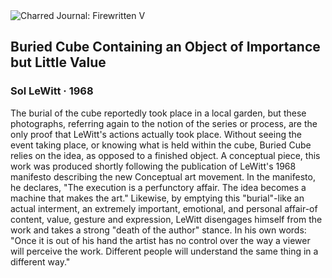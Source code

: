 <div class="artwork-of-the-day">
  <div class="container">
    <div class="img-wrapper">
      <img
        src="https://uploads4.wikiart.org/images/sol-lewitt/buried-cube-containing-an-object-of-importance-but-little-value-1968.jpg"
        alt="Charred Journal: Firewritten V" />
    </div>
    <div class="artwork-detail">
      <div class="artwork-origin"> 
        <h2 class="artwork-name">Buried Cube Containing an Object of Importance but Little Value</h2>
        <h3 class="artist">
          Sol LeWitt
                    ·  1968
        </h3>
      </div>
      <p class="description">
        <span class="artwork-description-text ng-binding" ng-bind-html="viewModel.ArtworkOfTheDay.Description | unsafe">The burial of the cube reportedly took place in a local garden, but these photographs, referring again to the notion of the series or process, are the only proof that LeWitt's actions actually took place. Without seeing the event taking place, or knowing what is held within the cube, Buried Cube relies on the idea, as opposed to a finished object. A conceptual piece, this work was produced shortly following the publication of LeWitt's 1968 manifesto describing the new Conceptual art movement. In the manifesto, he declares, "The execution is a perfunctory affair. The idea becomes a machine that makes the art." Likewise, by emptying this "burial"-like an actual interment, an extremely important, emotional, and personal affair-of content, value, gesture and expression, LeWitt disengages himself from the work and takes a strong "death of the author" stance. In his own words: "Once it is out of his hand the artist has no control over the way a viewer will perceive the work. Different people will understand the same thing in a different way."</span>
                        <div class="text-shadow-container" ng-show="showShadow" style=""></div>
      </p>
    </div>
  </div>

</div>
